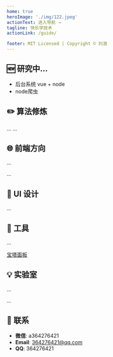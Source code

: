 ```yaml
---
home: true
heroImage: './img/122.jpeg'
actionText: 进入导航 →
tagline: 快乐学技术
actionLink: /guide/

footer: MIT Licensed | Copyright © 刘浪
---
```

## 🆕 研究中...

- 后台系统  vue + node 
- node爬虫

## ✏️ 算法修炼
...
...

## 🌐 前端方向
...

...

## 🎨 UI 设计
...
## 🔧 工具
...

[宝塔面板](https://liulang2.github.io/llblogs/%E6%AF%8F%E6%97%A5%E4%B8%80%E8%AE%B0/%E5%AD%A6%E4%B9%A0/%E5%AE%9D%E5%A1%94%E9%85%8D%E7%BD%AE.html)

## 💡 实验室
...

...

## 📮 联系

- **微信**: a364276421
- **Email**: 364276421@qq.com
- **QQ**: 364276421